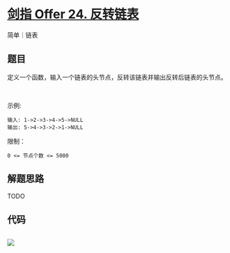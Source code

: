 # [剑指 Offer 24. 反转链表](https://leetcode-cn.com/problems/fan-zhuan-lian-biao-lcof/)

简单｜链表

## 题目

定义一个函数，输入一个链表的头节点，反转该链表并输出反转后链表的头节点。

 

示例:
```
输入: 1->2->3->4->5->NULL
输出: 5->4->3->2->1->NULL
```

限制：

`0 <= 节点个数 <= 5000`


## 解题思路

TODO 

## 代码

```go

```


![](http://wesub.ifree258.top/bottomPic.png)